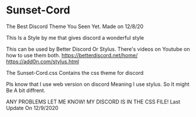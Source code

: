 # Sunset-Cord
The Best Discord Theme You Seen Yet.
Made on 12/8/20

This Is a Style by me that gives discord a wonderful style

This can be used by Better Discord Or Stylus. There's videos on Youtube on how to use them both.
https://betterdiscord.net/home/
https://add0n.com/stylus.html

The Sunset-Cord.css Contains the css theme for discord

Pls know that I use web version on discord Meaning I use stylus. So It might Be A bit diffrent.

ANY PROBLEMS LET ME KNOW! MY DISCORD IS IN THE CSS FILE!
Last Update On 12/9/2020
